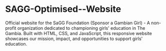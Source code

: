 # SAGG-Optimised--Website
Official website for the SaGG Foundation (Sponsor a Gambian Girl) - A non-profit organization dedicated to championing girls' education in The Gambia. Built with HTML, CSS, and JavaScript, this responsive website showcases our mission, impact, and opportunities to support girls' education.
